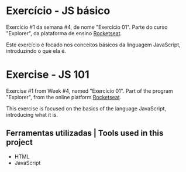# Exercício - JS básico

Exercício #1 da semana #4, de nome "Exercício 01". Parte do curso "Explorer", da plataforma de ensino [Rocketseat](https://rocketseat.com.br/).

Este exercício é focado nos conceitos básicos da linguagem JavaScript, introduzindo o que ela é.

# Exercise - JS 101

Exercise #1 from Week #4, named "Exercício 01". Part of the program "Explorer", from the online platform [Rocketseat](https://rocketseat.com.br/).

This exercise is focused on the basics of the language JavaScript, introducing what it is.


## Ferramentas utilizadas | Tools used in this project

- HTML
- JavaScript
